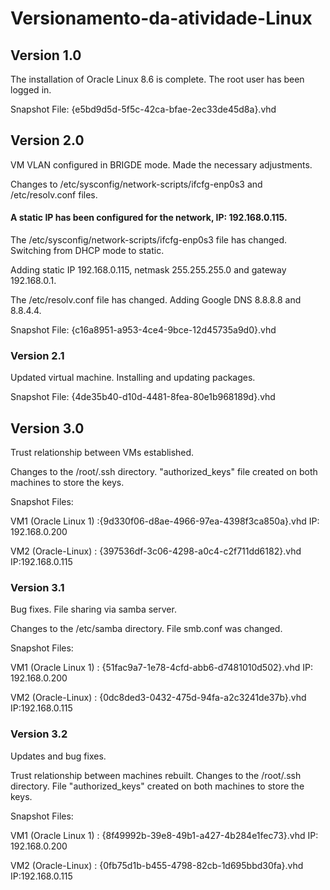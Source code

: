 # Versionamento-da-atividade-Linux

## Version 1.0

The installation of Oracle Linux 8.6 is complete. The root user has been logged in.

Snapshot File: {e5bd9d5d-5f5c-42ca-bfae-2ec33de45d8a}.vhd

## Version 2.0

VM VLAN configured in BRIGDE mode. Made the necessary adjustments. 

Changes to /etc/sysconfig/network-scripts/ifcfg-enp0s3 and /etc/resolv.conf files.

#### A static IP has been configured for the network, IP: 192.168.0.115. 

The /etc/sysconfig/network-scripts/ifcfg-enp0s3 file has changed. Switching from DHCP mode to static. 

Adding static IP 192.168.0.115, netmask 255.255.255.0 and gateway 192.168.0.1.

The /etc/resolv.conf file has changed. Adding Google DNS 8.8.8.8 and 8.8.4.4.

Snapshot File: {c16a8951-a953-4ce4-9bce-12d45735a9d0}.vhd

### Version 2.1

Updated virtual machine. Installing and updating packages.

Snapshot File: {4de35b40-d10d-4481-8fea-80e1b968189d}.vhd

## Version 3.0

Trust relationship between VMs established.

Changes to the /root/.ssh directory. "authorized_keys" file created on both machines to store the keys.

Snapshot Files: 

VM1 (Oracle Linux 1) :{9d330f06-d8ae-4966-97ea-4398f3ca850a}.vhd  IP: 192.168.0.200

VM2 (Oracle-Linux) : {397536df-3c06-4298-a0c4-c2f711dd6182}.vhd   IP:192.168.0.115

### Version 3.1

Bug fixes. File sharing via samba server.

Changes to the /etc/samba directory. File smb.conf was changed.

Snapshot Files:

VM1 (Oracle Linux 1) : {51fac9a7-1e78-4cfd-abb6-d7481010d502}.vhd    IP: 192.168.0.200

VM2 (Oracle-Linux) : {0dc8ded3-0432-475d-94fa-a2c3241de37b}.vhd   IP:192.168.0.115

### Version 3.2

Updates and bug fixes.

Trust relationship between machines rebuilt.
Changes to the /root/.ssh directory. File "authorized_keys" created on both machines to store the keys.

Snapshot Files:

VM1 (Oracle Linux 1) : {8f49992b-39e8-49b1-a427-4b284e1fec73}.vhd    IP: 192.168.0.200

VM2 (Oracle-Linux) : {0fb75d1b-b455-4798-82cb-1d695bbd30fa}.vhd      IP:192.168.0.115
